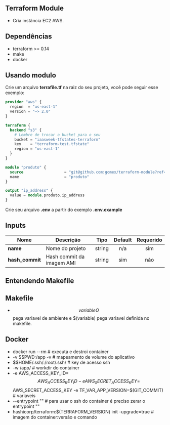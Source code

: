 ## Terraform Module
- Cria instância EC2 AWS.

## Dependências
- terraform >= 0.14
- make
- docker

## Usando modulo
Crie um arquivo **terrafile.tf** na raiz do seu projeto, você pode seguir esse exemplo:
```terraform
provider "aws" {
  region  = "us-east-1"
  version = "~> 2.0"
}

terraform {
  backend "s3" {
    # Lembre de trocar o bucket para o seu
    bucket = "iaasweek-tfstates-terraform"
    key    = "terraform-test.tfstate"
    region = "us-east-1"
  }
}

module "produto" {
  source                  = "git@github.com:gomex/terraform-module?ref=v0.1"
  name                    = "produto"
}

output "ip_address" {
  value = module.produto.ip_address
}
```

Crie seu arquivo **.env** a partir do exemplo **.env.example**

## Inputs

| **Nome** | **Descrição** | **Tipo** | **Default** | **Requerido** |
|------|-------------|:----:|:-----:|:-----:|
| **name** |  Nome do projeto | string | n/a | sim |
| **hash\_commit** | Hash commit da imagem AMI | string | sim | não |

## Entendendo Makefile
## Makefile
- $$variable O $$ pega variavel de ambiente e $(variable) pega variavel definida no makefile.

## Docker
- docker run --rm # executa e destroi container
- -v $$PWD:/app -v # mapeamento de volume do aplicativo
- $$HOME/.ssh/:/root/.ssh/ # key de acesso ssh 
- -w /app/ # workdir do container
- -e AWS_ACCESS_KEY_ID=$$AWS_ACCESS_KEY_ID -e AWS_SECRET_ACCESS_KEY=$$AWS_SECRET_ACCESS_KEY -e TF_VAR_APP_VERSION=$(GIT_COMMIT) # variaveis
- --entrypoint "" # para usar o ssh do container é preciso zerar o entrypoint "" 
- hashicorp/terraform:$(TERRAFORM_VERSION) init -upgrade=true # imagem do container:versão e comando